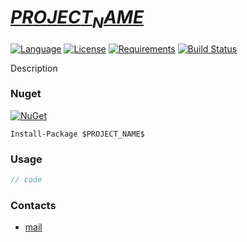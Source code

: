# [$PROJECT_NAME$](https://github.com/HavenDV/$PROJECT_NAME$/) 

[![Language](https://img.shields.io/badge/language-C%23-blue.svg?style=flat-square)](https://github.com/HavenDV/$PROJECT_NAME$/search?l=C%23&o=desc&s=&type=Code) 
[![License](https://img.shields.io/github/license/HavenDV/$PROJECT_NAME$.svg?label=License&maxAge=86400)](LICENSE.md) 
[![Requirements](https://img.shields.io/badge/Requirements-.NET%20Standard%202.0-blue.svg)](https://github.com/dotnet/standard/blob/master/docs/versions/netstandard2.0.md)
[![Build Status](https://github.com/HavenDV/$PROJECT_NAME$/workflows/.NET/badge.svg?branch=master)](https://github.com/HavenDV/$PROJECT_NAME$/actions?query=workflow%3A%22.NET%22)

Description

### Nuget

[![NuGet](https://img.shields.io/nuget/dt/$PROJECT_NAME$.svg?style=flat-square&label=$PROJECT_NAME$)](https://www.nuget.org/packages/$PROJECT_NAME$/)

```
Install-Package $PROJECT_NAME$
```

### Usage

```cs
// code
```

### Contacts
* [mail](mailto:havendv@gmail.com)
